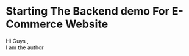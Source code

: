 <body>
<h1>
Starting The Backend demo For E-Commerce Website
</h1>
<p>Hi Guys ,<br> I am the author</p></body>